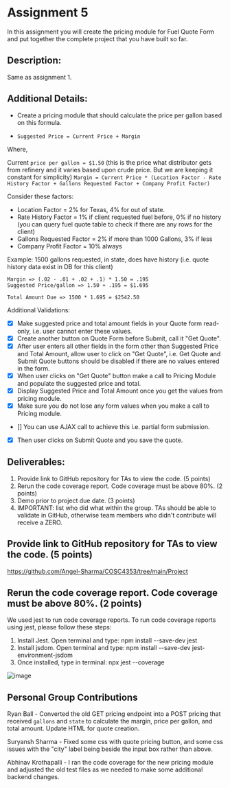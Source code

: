 # Assignment 5

In this assignment you will create the pricing module for Fuel Quote Form and put together the complete project that you have built so far.

## Description:

Same as assignment 1.

## Additional Details:

- Create a pricing module that should calculate the price per gallon based on this formula.

- `Suggested Price = Current Price + Margin`

Where,

Current `price per gallon = $1.50` (this is the price what distributor gets from refinery and it varies based upon crude price. But we are keeping it constant for simplicity)
`Margin = Current Price * (Location Factor - Rate History Factor + Gallons Requested Factor + Company Profit Factor)`

Consider these factors:

- Location Factor = 2% for Texas, 4% for out of state.
- Rate History Factor = 1% if client requested fuel before, 0% if no history (you can query fuel quote table to check if there are any rows for the client)
- Gallons Requested Factor = 2% if more than 1000 Gallons, 3% if less
- Company Profit Factor = 10% always

Example:
1500 gallons requested, in state, does have history (i.e. quote history data exist in DB for this client)

```
Margin => (.02 - .01 + .02 + .1) * 1.50 = .195
Suggested Price/gallon => 1.50 + .195 = $1.695

Total Amount Due => 1500 * 1.695 = $2542.50
```

Additional Validations:

- [x] Make suggested price and total amount fields in your Quote form read-only, i.e. user cannot enter these values.
- [x] Create another button on Quote Form before Submit, call it "Get Quote".
- [x] After user enters all other fields in the form other than Suggested Price and Total Amount, allow user to click on "Get Quote", i.e. Get Quote and Submit Quote buttons should be disabled if there are no values entered in the form.
- [x] When user clicks on "Get Quote" button make a call to Pricing Module and populate the suggested price and total.
- [x] Display Suggested Price and Total Amount once you get the values from pricing module.
- [x] Make sure you do not lose any form values when you make a call to Pricing module.
- [] You can use AJAX call to achieve this i.e. partial form submission.
- [x] Then user clicks on Submit Quote and you save the quote.

## Deliverables:

1. Provide link to GitHub repository for TAs to view the code. (5 points)
2. Rerun the code coverage report. Code coverage must be above 80%. (2 points)
3. Demo prior to project due date. (3 points)
4. IMPORTANT: list who did what within the group. TAs should be able to validate in GitHub, otherwise team members who didn't contribute will receive a ZERO.

## Provide link to GitHub repository for TAs to view the code. (5 points)

https://github.com/Angel-Sharma/COSC4353/tree/main/Project

## Rerun the code coverage report. Code coverage must be above 80%. (2 points)
We used jest to run code coverage reports. To run code coverage reports using jest, please follow these steps:

1.  Install Jest. Open terminal and type: npm install --save-dev jest
2.  Install jsdom. Open terminal and type: npm install --save-dev jest-environment-jsdom
3.  Once installed, type in terminal: npx jest --coverage

![image](https://github.com/Angel-Sharma/COSC4353/assets/159072900/13b2b311-0e45-4328-b198-95662b8d8e11)

## Personal Group Contributions

Ryan Ball - Converted the old GET pricing endpoint into a POST pricing that received `gallons` and `state` to calculate the margin, price per gallon, and total amount. Update HTML for quote creation.

Suryansh Sharma - Fixed some css with quote pricing button, and some css issues with the "city" label being beside the input box rather than above.

Abhinav Krothapalli - I ran the code coverage for the new pricing module and adjusted the old test files as we needed to make some additional backend changes.
